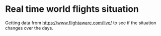# Real time world flights situation

Getting data from https://www.flightaware.com/live/ to see if the situation changes over the days.